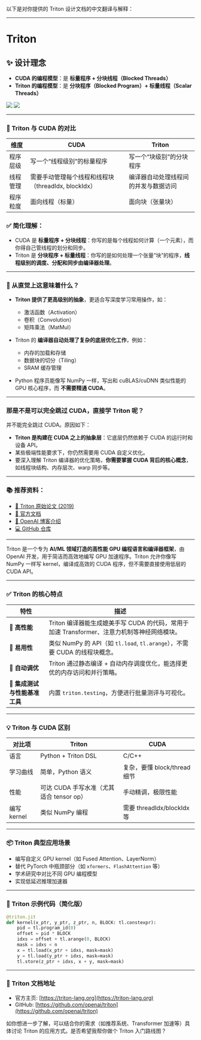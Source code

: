 以下是对你提供的 Triton 设计文档的中文翻译与解释：

---

# Triton

## ✨ 设计理念

* **CUDA 的编程模型**：是 **标量程序 + 分块线程（Blocked Threads）**
* **Triton 的编程模型**：是 **分块程序（Blocked Program）+ 标量线程（Scalar Threads）**

![](../assets/triton1.png)
![](../assets/triton2.png)

---

### 📌 Triton 与 CUDA 的对比

| 维度   | CUDA                                | Triton             |
| ---- | ----------------------------------- | ------------------ |
| 程序层级 | 写一个“线程级别”的标量程序                      | 写一个“块级别”的分块程序      |
| 线程管理 | 需要手动管理每个线程和线程块（threadIdx, blockIdx） | 编译器自动处理线程间的并发与数据访问 |
| 程序粒度 | 面向线程（标量）                            | 面向块（张量块）           |

### ✅ 简化理解：

* CUDA 是 **标量程序 + 分块线程**：你写的是每个线程如何计算（一个元素），而你得自己管线程的划分和同步。
* Triton 是 **分块程序 + 标量线程**：你写的是如何处理一个张量“块”的程序，**线程级别的调度、分配和同步由编译器处理**。

---

### 🤔 从直觉上这意味着什么？

* **Triton 提供了更高级别的抽象**，更适合写深度学习常用操作，如：

  * 激活函数（Activation）
  * 卷积（Convolution）
  * 矩阵乘法（MatMul）
* Triton 的 **编译器自动处理了复杂的底层优化工作**，例如：

  * 内存的加载和存储
  * 数据块的切分（Tiling）
  * SRAM 缓存管理
* Python 程序员能像写 NumPy 一样，写出和 cuBLAS/cuDNN 类似性能的 GPU 核心程序，而 **不需要精通 CUDA**。

---

### 那是不是可以完全跳过 CUDA，直接学 Triton 呢？

并不能完全跳过 CUDA。原因如下：

* **Triton 是构建在 CUDA 之上的抽象层**：它底层仍然依赖于 CUDA 的运行时和设备 API。
* 某些极端性能要求下，你仍然需要用 CUDA 自定义优化。
* 要深入理解 Triton 编译器的优化策略，**你需要掌握 CUDA 背后的核心概念**，如线程块结构、内存层次、warp 同步等。

---

### 📚 推荐资料：

* [📄 Triton 原始论文 (2019)](https://www.eecs.harvard.edu/~htk/publication/2019-mapl-tillet-kung-cox.pdf)
* [📘 官方文档](https://triton-lang.org/main/index.html)
* [📢 OpenAI 博客介绍](https://openai.com/index/triton/)
* [💻 GitHub 仓库](https://github.com/triton-lang/triton)

---
Triton 是一个专为 **AI/ML 领域打造的高性能 GPU 编程语言和编译器框架**，由 OpenAI 开发，用于简洁而高效地编写 GPU 加速程序。Triton 允许你像写 NumPy 一样写 kernel，编译成高效的 CUDA 程序，但不需要直接使用低层的 CUDA API。

---

### ✅ Triton 的核心特点

| 特性                 | 描述                                                         |
| ------------------ | ---------------------------------------------------------- |
| 🚀 **高性能**         | Triton 编译器能生成媲美手写 CUDA 的代码，常用于加速 Transformer、注意力机制等神经网络模块。 |
| 🧠 **易用性**         | 类似 NumPy 的 API（如 `tl.load`, `tl.arange`），不需要 CUDA 的线程块概念。  |
| 🔧 **自动调优**        | Triton 通过静态编译 + 自动内存调度优化，能选择更优的内存访问和并行策略。                  |
| 🧪 **集成测试与性能基准工具** | 内置 `triton.testing`，方便进行批量测评与可视化。                          |

---

### 💡 Triton 与 CUDA 区别

| 对比项       | Triton                       | CUDA                    |
| --------- | ---------------------------- | ----------------------- |
| 语言        | Python + Triton DSL          | C/C++                   |
| 学习曲线      | 简单，Python 语义                 | 复杂，要懂 block/thread 细节   |
| 性能        | 可达 CUDA 手写水准（尤其适合 tensor op） | 手动精调，极限性能               |
| 编写 kernel | 类似 NumPy 编程                  | 需要 threadIdx/blockIdx 等 |

---

### 📦 Triton 典型应用场景

* 编写自定义 GPU kernel（如 Fused Attention、LayerNorm）
* 替代 PyTorch 中瓶颈部分（如 `xformers`、`FlashAttention` 等）
* 学术研究中对比不同 GPU 编程模型
* 实现低延迟推理加速器

---

### 🔧 Triton 示例代码（简化版）

```python
@triton.jit
def kernel(x_ptr, y_ptr, z_ptr, n, BLOCK: tl.constexpr):
    pid = tl.program_id(0)
    offset = pid * BLOCK
    idxs = offset + tl.arange(0, BLOCK)
    mask = idxs < n
    x = tl.load(x_ptr + idxs, mask=mask)
    y = tl.load(y_ptr + idxs, mask=mask)
    tl.store(z_ptr + idxs, x + y, mask=mask)
```

---

### 📘 Triton 文档地址

* 官方主页: [https://triton-lang.org](https://triton-lang.org)
* GitHub: [https://github.com/openai/triton](https://github.com/openai/triton)

如你想进一步了解，可以结合你的需求（如推荐系统、Transformer 加速等）具体讨论 Triton 的应用方式。是否希望我帮你做个 Triton 入门路线图？


